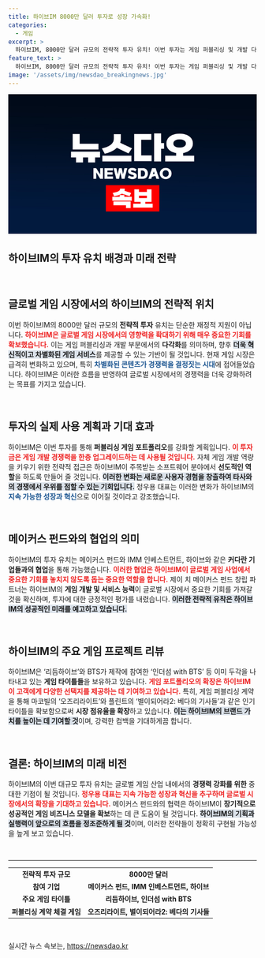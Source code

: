 ```yaml
---
title: 하이브IM 8000만 달러 투자로 성장 가속화!
categories:
  - 게임
excerpt: >
  하이브IM, 8000만 달러 규모의 전략적 투자 유치! 이번 투자는 게임 퍼블리싱 및 개발 다각화를 통해 글로벌 시장에서의 영향력을 확대할 계획이다. 혁신적인 게임으로 성장을 가속화할 하이브IM의 도약에 주목하자!
feature_text: >
  하이브IM, 8000만 달러 규모의 전략적 투자 유치! 이번 투자는 게임 퍼블리싱 및 개발 다각화를 통해 글로벌 시장에서의 영향력을 확대할 계획이다. 혁신적인 게임으로 성장을 가속화할 하이브IM의 도약에 주목하자!
image: '/assets/img/newsdao_breakingnews.jpg'
---
```


<p><img src="/assets/img/newsdao_breakingnews.jpg" alt="koreaapp 속보" /></p>

<h2 data-ke-size="size26">하이브IM의 투자 유치 배경과 미래 전략</h2>

<p data-ke-size="size16">&nbsp;</p>

<h2 data-ke-size="size26">글로벌 게임 시장에서의 하이브IM의 전략적 위치</h2>

<p data-ke-size="size16">이번 하이브IM의 8000만 달러 규모의 <b>전략적 투자</b> 유치는 단순한 재정적 지원이 아닙니다. <b><span style="color: #ee2323;">하이브IM은 글로벌 게임 시장에서의 영향력을 확대하기 위해 매우 중요한 기회를 확보했습니다.</span></b> 이는 게임 퍼블리싱과 개발 부문에서의 <b>다각화</b>를 의미하며, 향후 <b><span style="background-color: #21538527;">더욱 혁신적이고 차별화된 게임 서비스</span></b>를 제공할 수 있는 기반이 될 것입니다. 현재 게임 시장은 급격히 변화하고 있으며, 특히 <b><span style="color: #1a5490;">차별화된 콘텐츠가 경쟁력을 결정짓는 시대</span></b>에 접어들었습니다. 하이브IM은 이러한 흐름을 반영하여 글로벌 시장에서의 경쟁력을 더욱 강화하려는 목표를 가지고 있습니다.</p>

<p data-ke-size="size16">&nbsp;</p>

<h2 data-ke-size="size26">투자의 실제 사용 계획과 기대 효과</h2>

<p data-ke-size="size16">하이브IM은 이번 투자를 통해 <b>퍼블리싱 게임 포트폴리오</b>를 강화할 계획입니다. <b><span style="color: #ee2323;">이 투자금은 게임 개발 경쟁력을 한층 업그레이드하는 데 사용될 것입니다.</span></b> 자체 게임 개발 역량을 키우기 위한 전략적 접근은 하이브IM이 주목받는 소프트웨어 분야에서 <b>선도적인 역할</b>을 하도록 만들어 줄 것입니다. <b><span style="background-color: #21538527;">이러한 변화는 새로운 사용자 경험을 창출하여 타사와의 경쟁에서 우위를 점할 수 있는 기회입니다.</span></b> 정우용 대표는 이러한 변화가 하이브IM의 <b><span style="color: #1a5490;">지속 가능한 성장과 혁신</span></b>으로 이어질 것이라고 강조했습니다.</p>

<p data-ke-size="size16">&nbsp;</p>

<h2 data-ke-size="size26">메이커스 펀드와의 협업의 의미</h2>

<p data-ke-size="size16">하이브IM의 투자 유치는 메이커스 펀드와 IMM 인베스트먼트, 하이브와 같은 <b>커다란 기업들과의 협업</b>을 통해 가능했습니다. <b><span style="color: #ee2323;">이러한 협업은 하이브IM이 글로벌 게임 사업에서 중요한 기회를 놓치지 않도록 돕는 중요한 역할을 합니다.</span></b> 제이 치 메이커스 펀드 창립 파트너는 하이브IM의 <b>게임 개발 및 서비스 능력</b>이 글로벌 시장에서 중요한 기회를 가져갈 것을 확신하며, 투자에 대한 긍정적인 평가를 내렸습니다. <b><span style="background-color: #21538527;">이러한 전략적 유착은 하이브IM의 성공적인 미래를 예고하고 있습니다.</span></b></p>

<p data-ke-size="size16">&nbsp;</p>

<h2 data-ke-size="size26">하이브IM의 주요 게임 프로젝트 리뷰</h2>

<p data-ke-size="size16">하이브IM은 ‘리듬하이브’와 BTS가 제작에 참여한 ‘인더섬 with BTS’ 등 이미 두각을 나타내고 있는 <b>게임 타이틀들</b>을 보유하고 있습니다. <b><span style="color: #ee2323;">게임 포트폴리오의 확장은 하이브IM이 고객에게 다양한 선택지를 제공하는 데 기여하고 있습니다.</span></b> 특히, 게임 퍼블리싱 계약을 통해 마코빌의 ‘오즈리라이트’와 플린트의 ‘별이되어라2: 베다의 기사들’과 같은 인기 타이틀을 확보함으로써 <b>시장 점유율을 확장</b>하고 있습니다. <b><span style="background-color: #21538527;">이는 하이브IM의 브랜드 가치를 높이는 데 기여할 것</span></b>이며, 강력한 컴백을 기대하게끔 합니다.</p>

<p data-ke-size="size16">&nbsp;</p>

<h2 data-ke-size="size26">결론: 하이브IM의 미래 비전</h2>

<p data-ke-size="size16">하이브IM의 이번 대규모 투자 유치는 글로벌 게임 산업 내에서의 <b>경쟁력 강화를 위한</b> 중대한 기점이 될 것입니다. <b><span style="color: #ee2323;">정우용 대표는 지속 가능한 성장과 혁신을 추구하며 글로벌 시장에서의 확장을 기대하고 있습니다.</span></b> 메이커스 펀드와의 협력은 하이브IM이 <b>장기적으로 성공적인 게임 비즈니스 모델을 확보</b>하는 데 큰 도움이 될 것입니다. <b><span style="background-color: #21538527;">하이브IM의 기획과 실행력이 앞으로의 흐름을 정조준하게 될 것</span></b>이며, 이러한 전략들이 정확히 구현될 가능성을 높게 보고 있습니다.</p>

<p data-ke-size="size16">&nbsp;</p>

<hr>

<table style="width: 100%; border-collapse: collapse;">
    <tr>
        <td style="text-align: center; height: 17px;"><b>전략적 투자 규모</b></td>
        <td style="text-align: center; height: 17px;"><b>8000만 달러</b></td>
    </tr>
    <tr>
        <td style="text-align: center; height: 17px;"><b>참여 기업</b></td>
        <td style="text-align: center; height: 17px;"><b>메이커스 펀드, IMM 인베스트먼트, 하이브</b></td>
    </tr>
    <tr>
        <td style="text-align: center; height: 17px;"><b>주요 게임 타이틀</b></td>
        <td style="text-align: center; height: 17px;"><b>리듬하이브, 인더섬 with BTS</b></td>
    </tr>
    <tr>
        <td style="text-align: center; height: 17px;"><b>퍼블리싱 계약 체결 게임</b></td>
        <td style="text-align: center; height: 17px;"><b>오즈리라이트, 별이되어라2: 베다의 기사들</b></td>
    </tr>
</table>

<p data-ke-size="size16">&nbsp;</p>
실시간 뉴스 속보는, <a href="https://newsdao.kr" rel="dofollow">https://newsdao.kr</a>


